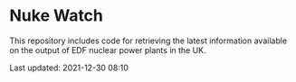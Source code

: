 # Nuke Watch

This repository includes code for retrieving the latest information available on the output of EDF nuclear power plants in the UK.

Last updated: 2021-12-30 08:10